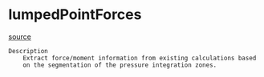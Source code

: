 # lumpedPointForces

[source](github.com/OpenFOAM-jp/OpenFOAM-utilities-tutorials-jp/blob/master/v1906/postProcessing/lumped/lumpedPointForces/lumpedPointForces.C/lumpedPointForces.C)

```
Description
    Extract force/moment information from existing calculations based
    on the segmentation of the pressure integration zones.


```

